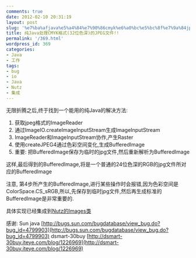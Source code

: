 ```yaml
---
comments: true
date: 2012-02-10 20:31:19
layout: post
slug: '%e7%ba%afjava%e5%a4%84%e7%90%86cmyk%e6%a0%bc%e5%bc%8f%e7%9a%84jpeg%e6%96%87%e4%bb%b6'
title: 纯Java处理CMYK格式(32位色深)的JPEG文件!!
permalink: '/369.html'
wordpress_id: 369
categories:
- Java
- 工作
tags:
- bug
- io
- Java
- Nutz
- 集成
---
```


无限折腾之后,终于找到一个能用的纯Java的解决方法:
1. 获取jpeg格式的ImageReader 
2. 通过ImageIO.createImageInputStream生成ImageInputStream
3. ImageReader和ImageInputStream协作,产生Raster
4. 使用createJPEG4通过色彩空间变化,生成BufferedImage
5. 重要: 把BufferedImage保存为临时的jpg文件,然后重新解析为BufferedImage

这样,最后得到的BufferedImage,将是一个普通的24位色深的RGB的jpg文件所对应的BufferedImage

注意, 第4步所产生的BufferedImage,进行某些操作时会报错,因为色彩空间是ColorSpace.CS_sRGB,所以,先保存到临时jpg文件,然后再生成标准的BufferedImage是非常重要的.

具体实现已经集成到[Nutz的Images类](https://github.com/nutzam/nutz/blob/master/src/org/nutz/img/Images.java)

感谢:
Sun java [http://bugs.sun.com/bugdatabase/view_bug.do?bug_id=4799903](http://bugs.sun.com/bugdatabase/view_bug.do?bug_id=4799903)
dsmart-30buy
 [http://dsmart-30buy.iteye.com/blog/1226969](http://dsmart-30buy.iteye.com/blog/1226969)

